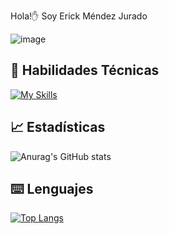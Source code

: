 Hola!✋ Soy Erick Méndez Jurado  

![image](https://github.com/user-attachments/assets/a96b5f60-02b8-4df2-8365-f3aa6314d3e8)

## 💼 Habilidades Técnicas

[![My Skills](https://skillicons.dev/icons?i=js,html,css,php,c,cpp,bootstrap,git,java,nodejs,react,tailwind,visualstudio,androidstudio)](https://skillicons.dev)

## 📈 Estadísticas
![Anurag's GitHub stats](https://github-readme-stats.vercel.app/api?username=eamj15&show_icons=true&theme=tokyonight)

## ⌨️ Lenguajes
[![Top Langs](https://github-readme-stats.vercel.app/api/top-langs/?username=eamj15&layout=compact&theme=tokyonight)](https://github.com/Lagaress/github-readme-stats)
